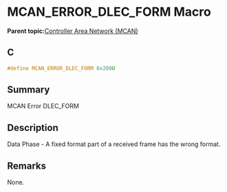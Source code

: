 # MCAN\_ERROR\_DLEC\_FORM Macro

**Parent topic:**[Controller Area Network \(MCAN\)](GUID-C9F1E50C-1EF0-4941-A9CB-89808C7C54AF.md)

## C

```c
#define MCAN_ERROR_DLEC_FORM 0x200U

```

## Summary

MCAN Error DLEC\_FORM

## Description

Data Phase - A fixed format part of a received frame has the wrong format.

## Remarks

None.

